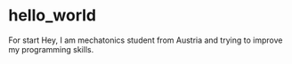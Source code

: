 # hello_world
For start
Hey, I am mechatonics student from Austria and trying to improve my programming skills.
